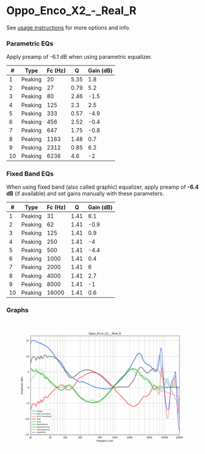 # Oppo_Enco_X2_-_Real_R
See [usage instructions](https://github.com/jaakkopasanen/AutoEq#usage) for more options and info.

### Parametric EQs
Apply preamp of -6.1 dB when using parametric equalizer.

|   # | Type    |   Fc (Hz) |    Q |   Gain (dB) |
|-----|---------|-----------|------|-------------|
|   1 | Peaking |        20 | 5.35 |         1.8 |
|   2 | Peaking |        27 | 0.79 |         5.2 |
|   3 | Peaking |        80 | 2.46 |        -1.5 |
|   4 | Peaking |       125 | 2.3  |         2.5 |
|   5 | Peaking |       333 | 0.57 |        -4.9 |
|   6 | Peaking |       456 | 2.52 |        -0.4 |
|   7 | Peaking |       647 | 1.75 |        -0.8 |
|   8 | Peaking |      1163 | 1.48 |         0.7 |
|   9 | Peaking |      2312 | 0.85 |         6.2 |
|  10 | Peaking |      6236 | 4.6  |        -2   |

### Fixed Band EQs
When using fixed band (also called graphic) equalizer, apply preamp of **-6.4 dB** (if available) and set gains manually with these parameters.

|   # | Type    |   Fc (Hz) |    Q |   Gain (dB) |
|-----|---------|-----------|------|-------------|
|   1 | Peaking |        31 | 1.41 |         6.1 |
|   2 | Peaking |        62 | 1.41 |        -0.9 |
|   3 | Peaking |       125 | 1.41 |         0.9 |
|   4 | Peaking |       250 | 1.41 |        -4   |
|   5 | Peaking |       500 | 1.41 |        -4.4 |
|   6 | Peaking |      1000 | 1.41 |         0.4 |
|   7 | Peaking |      2000 | 1.41 |         6   |
|   8 | Peaking |      4000 | 1.41 |         2.7 |
|   9 | Peaking |      8000 | 1.41 |        -1   |
|  10 | Peaking |     16000 | 1.41 |         0.6 |

### Graphs
![](./Oppo_Enco_X2_-_Real_R.png)
